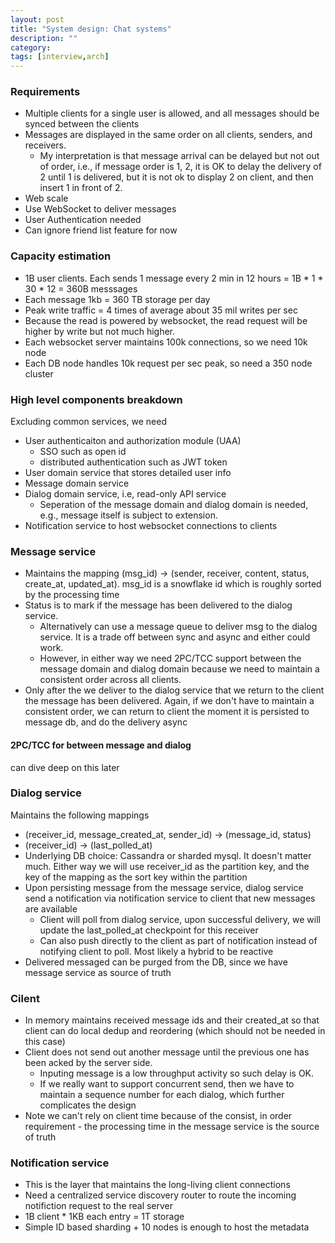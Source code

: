 ```yaml
---
layout: post
title: "System design: Chat systems" 
description: ""
category: 
tags: [interview,arch]
---
```


### Requirements

* Multiple clients for a single user is allowed, and all messages should be synced between the clients
* Messages are displayed in the same order on all clients, senders, and receivers.
  * My interpretation is that message arrival can be delayed but not out of order, i.e., if message order is 1, 2, it is OK to delay the delivery of 2 until 1 is delivered, but it is not ok to display 2 on client, and then insert 1 in front of 2.
* Web scale
* Use WebSocket to deliver messages
* User Authentication needed
* Can ignore friend list feature for now

### Capacity estimation

* 1B user clients. Each sends 1 message every 2 min in 12 hours = 1B * 1 * 30 * 12  = 360B messsages
* Each message 1kb = 360 TB storage per day 
* Peak write traffic = 4 times of average about 35 mil writes per sec 
* Because the read is powered by websocket, the read request will be higher by write but not much higher. 
* Each websocket server maintains 100k connections, so we need 10k node
* Each DB node handles 10k request per sec peak, so need a 350 node cluster


### High level components breakdown

Excluding common services, we need

* User authenticaiton and authorization module (UAA)
  * SSO such as open id
  * distributed authentication such as JWT token
* User domain service that stores detailed user info
* Message domain service
* Dialog domain service, i.e, read-only API service
  * Seperation of the message domain and dialog domain is needed, e.g., message itself is subject to extension.
* Notification service to host websocket connections to clients 

### Message service

* Maintains the mapping (msg_id) -> (sender, receiver, content, status, create_at, updated_at). msg_id is a snowflake id which is roughly sorted by the processing time
* Status is to mark if the message has been delivered to the dialog service. 
  * Alternatively can use a message queue to deliver msg to the dialog service. It is a trade off between sync and async and either could work.
  * However, in either way we need 2PC/TCC support between the message domain and dialog domain because we need to maintain a consistent order across all clients.
* Only after the we deliver to the dialog service that we return to the client the message has been delivered. Again, if we don't have to maintain a consistent order, we can return to client the moment it is persisted to message db, and do the delivery async

#### 2PC/TCC for between message and dialog

can dive deep on this later
 
### Dialog service

Maintains the following mappings 
  * (receiver_id, message_created_at, sender_id) -> (message_id, status) 
  * (receiver_id)  -> (last_polled_at) 
  * Underlying DB choice: Cassandra or sharded mysql. It doesn't matter much. Either way we will use receiver_id as the partition key, and the key of the mapping as the sort key within the partition 
* Upon persisting message from the message service, dialog service send a notification via notification service to client that new messages are available
  * Client will poll from dialog service, upon successful delivery, we will update the last_polled_at checkpoint for this receiver
  * Can also push directly to the client as part of notification instead of notifying client to poll. Most likely a hybrid to be reactive
* Delivered messaged can be purged from the DB, since we have message service as source of truth

### Cilent

* In memory maintains received message ids and their created_at so that client can do local dedup and reordering (which should not be needed in this case)
* Client does not send out another message until the previous one has been acked by the server side. 
  * Inputing message is a low throughput activity so such delay is OK. 
  * If we really want to support concurrent send, then we have to maintain a sequence number for each dialog, which further complicates the design
* Note we can't rely on client time because of the consist, in order requirement - the processing time in the message service is the source of truth

### Notification service

* This is the layer that maintains the long-living client connections
* Need a centralized service discovery router to route the incoming notifiction request to the real server
 * 1B client * 1KB each entry = 1T storage
 * Simple ID based sharding + 10 nodes is enough to host the metadata
